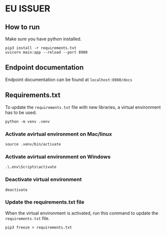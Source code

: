 # EU ISSUER

## How to run

Make sure you have python installed.

```
pip3 install -r requirements.txt
uvicorn main:app --reload --port 8980
```

## Endpoint documentation

Endpoint documentation can be found at ```localhost:8980/docs```

## Requirements.txt

To update the ```requirements.txt``` file with new libraries, a virtual environment has to be used.
```
python -m venv .venv
```
### Activate avirtual environment on Mac/linux
```
source .venv/bin/activate
```
### Activate avirtual environment on Windows
```
.\.env\Scripts\activate
```
### Deactivate virtual environment
```
deactivate
```
### Update the requirements.txt file
When the virtual environment is activated, run this command to update the ```requirements.txt``` file.
```
pip3 freeze > requirements.txt
```

